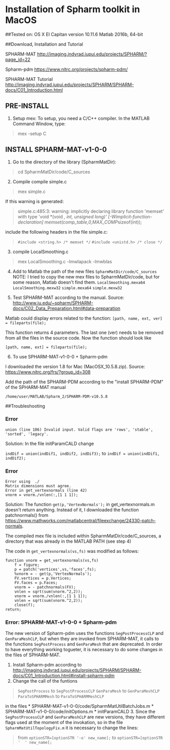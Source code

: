 Installation of Spharm toolkit in MacOS
===================

##Tested on:
OS X El Capitan version 10.11.6
Matlab 2016b, 64-bit

##Download, Installation and Tutorial

SPHARM-MAT
http://imaging.indyrad.iupui.edu/projects/SPHARM/?page_id=22

Spharm-pdm
https://www.nitrc.org/projects/spharm-pdm/

SPHARM-MAT Tutorial
http://imaging.indyrad.iupui.edu/projects/SPHARM/SPHARM-docs/C01_Introduction.html

## PRE-INSTALL

1. Setup mex: To setup, you need a C/C++ compiler. In the MATLAB Command Window, type:
 > mex -setup C


## INSTALL SPHARM-MAT-v1-0-0

1. Go to the directory of the library (SpharmMatDir):
 > cd SpharmMatDir/code/C_sources

2. Compile compile simple.c
 > mex simple.c

 If this warning is generated:

 >simple.c:485:3: warning: implicitly declaring library function 'memset' with type 'void *(void *, int, unsigned long)' [-Wimplicit-function-declaration]
  memset(comp_table,0,MAX_COMP*sizeof(int));

 include the following headers in the file simple.c:
 >``#include <string.h> /* memset */``
 >``#include <unistd.h> /* close */``

3. compile LocalSmoothing.c
> mex LocalSmoothing.c -lmwlapack -lmwblas

4. Add to Matlab the path of the new files ``SpharmMatDir/code/C_sources``
 NOTE: I tried to copy the new mex files to SpharmMatDir/code, but for  some reason, Matlab doesn't find them.
	``LocalSmoothing.mexa64``
	``LocalSmoothing.mexw32``
	``simple.mexa64``
	``simple.mexw32``

5. Test SPHARM-MAT according to the manual.
 Source: http://www.iu.edu/~spharm/SPHARM-docs/C02_Data_Preparation.html#data-preparation

 Matlab could display errors related to the function:
 ``[path, name, ext, ver] = fileparts(file);``

 This function returns 4 parameters. The last one (ver) needs to be removed from all the files in the source code.
Now the function should look like

 ``[path, name, ext] = fileparts(file);``

6. To use SPHARM-MAT-v1-0-0 + Spharm-pdm

 I downloaded the version 1.8 for Mac (MacOSX_10.5.8.zip).
Source: https://www.nitrc.org/frs/?group_id=308

 Add the path of the SPHARM-PDM according to the "install SPHARM-PDM" of the SPHARM-MAT manual

 ``/home/user/MATLAB/Spharm_2/SPHARM-PDM-v10.5.8``


##Troubleshooting

### Error

```
union (line 106) Invalid input. Valid flags are 'rows', 'stable', 'sorted', 'legacy'.
```

Solution: In the file initParamCALD change

 ``indDif = union(indDif1, indDif2, indDif3);``
to
 ``indDif = union(indDif1, indDif2);``


### Error
```
Error using  ./
Matrix dimensions must agree.
Error in get_vertexnormals (line 42)
vnorm = vnorm./vnlen(:,[1 1 1]);
```

Solution: The function ``get(p,'VertexNormals');`` in get_vertexnormals.m doesn't return anything. Instead of it, I downloaded the function patchnormals() from https://www.mathworks.com/matlabcentral/fileexchange/24330-patch-normals.

The compiled mex file is included within SpharmMatDir/code/C_sources, a directory that was already in the MATLAB PATH (see step 4)

The code in ``get_vertexnormals(vs,fs)`` was modified as follows:
```
function vnorm = get_vertexnormals(vs,fs)
	f = figure;
    p = patch('vertices',vs,'faces',fs);
    %vnorm = - get(p,'VertexNormals');
    FV.vertices = p.Vertices;
    FV.faces = p.Faces;
    vnorm = - patchnormals(FV);
    vnlen = sqrt(sum(vnorm.^2,2));
    vnorm = vnorm./vnlen(:,[1 1 1]);
    vnlen = sqrt(sum(vnorm.^2,2));
    close(f);
return;
```

### Error: SPHARM-MAT-v1-0-0 + Spharm-pdm
The new version of Spharm-pdm uses the functions ``SegPostProcessCLP`` and ``GenParaMeshCLP``, but when they are invoked from SPHARM-MAT, it calls to the functions ``SegPostProcess`` and ``GenParaMesh`` that are deprecated. In order to have everything working togueter, it is necessary to do some changes in the files of SPHARM-MAT.

1. Install Spharm-pdm according to http://imaging.indyrad.iupui.edu/projects/SPHARM/SPHARM-docs/C01_Introduction.html#install-spharm-pdm
2. Change the call of the funtions
 >``SegPostProcess`` to ``SegPostProcessCLP``
 >``GenParaMesh`` to ``GenParaMeshCLP``
 >``ParaToSPHARMMesh`` to ``ParaToSPHARMMeshCLP``

 in the files
	* SPHARM-MAT-v1-0-0/code/SpharmMatUtilBatchJobs.m
	* SPHARM-MAT-v1-0-0/code/initOptions.m
	* initParamCALD
3. Since the ``SegPostProcessCLP`` and ``GenParaMeshCLP`` are new versions, they have different flags used at the moment of the invokation, so in the file ``SpharmMatUtilTopologyFix.m`` it is necessary to change the lines:
>from
>```optionSTR=[optionSTR '-o' new_name];```
>to
>```optionSTR=[optionSTR '  ' new_name];```
